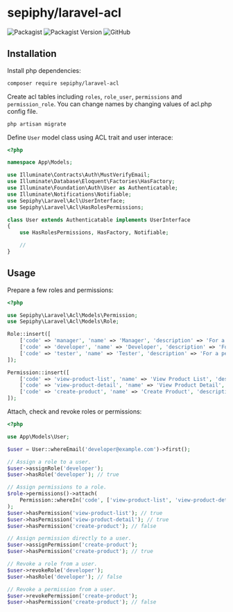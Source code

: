 # sepiphy/laravel-acl

![Packagist](https://img.shields.io/packagist/dt/sepiphy/laravel-acl.svg)
![Packagist Version](https://img.shields.io/packagist/v/sepiphy/laravel-acl.svg?label=version)
![GitHub](https://img.shields.io/github/license/sepiphy/laravel-acl.svg)

## Installation

Install php dependencies:

```bash
composer require sepiphy/laravel-acl
```

Create acl tables including `roles`, `role_user`, `permissions` and `permission_role`. You can change names by changing values of acl.php config file.

```bash
php artisan migrate
```

Define `User` model class using ACL trait and user interace:

```php
<?php

namespace App\Models;

use Illuminate\Contracts\Auth\MustVerifyEmail;
use Illuminate\Database\Eloquent\Factories\HasFactory;
use Illuminate\Foundation\Auth\User as Authenticatable;
use Illuminate\Notifications\Notifiable;
use Sepiphy\Laravel\Acl\UserInterface;
use Sepiphy\Laravel\Acl\HasRolesPermissions;

class User extends Authenticatable implements UserInterface
{
    use HasRolesPermissions, HasFactory, Notifiable;

    //
}

```

## Usage

Prepare a few roles and permissions:

```php
<?php

use Sepiphy\Laravel\Acl\Models\Permission;
use Sepiphy\Laravel\Acl\Models\Role;

Role::insert([
    ['code' => 'manager', 'name' => 'Manager', 'description' => 'For a person who manages teams'],
    ['code' => 'developer', 'name' => 'Developer', 'description' => 'For a person who codes'],
    ['code' => 'tester', 'name' => 'Tester', 'description' => 'For a person who tests'],
]);

Permission::insert([
    ['code' => 'view-product-list', 'name' => 'View Product List', 'description' => ''],
    ['code' => 'view-product-detail', 'name' => 'View Product Detail', 'description' => ''],
    ['code' => 'create-product', 'name' => 'Create Product', 'description' => ''],
]);
```

Attach, check and revoke roles or permissions:

```php
<?php

use App\Models\User;

$user = User::whereEmail('developer@example.com')->first();

// Assign a role to a user.
$user->assignRole('developer');
$user->hasRole('developer'); // true

// Assign permissions to a role.
$role->permissions()->attach(
    Permission::whereIn('code', ['view-product-list', 'view-product-detail'])->pluck('id')->toArray()
);
$user->hasPermission('view-product-list'); // true
$user->hasPermission('view-product-detail'); // true
$user->hasPermission('create-product'); // false

// Assign permission directly to a user.
$user->assignPermission('create-product');
$user->hasPermission('create-product'); // true

// Revoke a role from a user.
$user->revokeRole('developer');
$user->hasRole('developer'); // false

// Revoke a permission from a user.
$user->revokePermission('create-product');
$user->hasPermission('create-product'); // false
```
